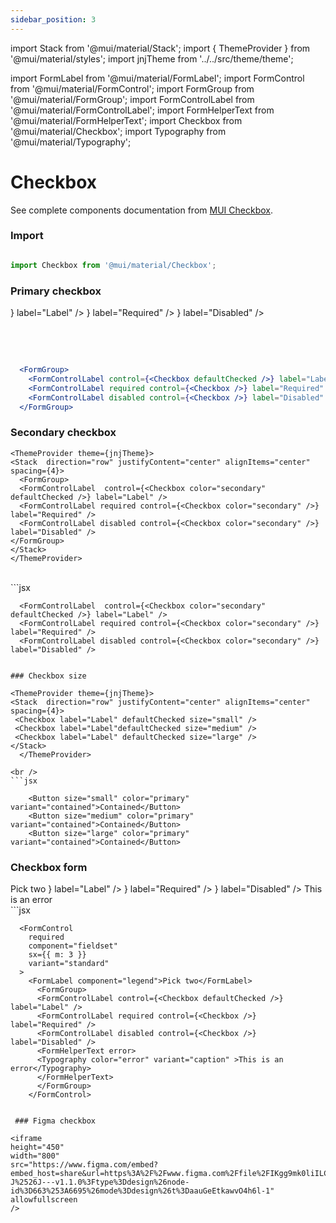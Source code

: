 ```yaml
---
sidebar_position: 3
---
```

import Stack from '@mui/material/Stack';
import { ThemeProvider } from '@mui/material/styles';
import jnjTheme from '../../src/theme/theme';

import FormLabel from '@mui/material/FormLabel';
import FormControl from '@mui/material/FormControl';
import FormGroup from '@mui/material/FormGroup';
import FormControlLabel from '@mui/material/FormControlLabel';
import FormHelperText from '@mui/material/FormHelperText';
import Checkbox from '@mui/material/Checkbox';
import Typography from '@mui/material/Typography';

# Checkbox

See complete components documentation from [MUI Checkbox](https://mui.com/material-ui/react-checkbox/).

### Import

```jsx

import Checkbox from '@mui/material/Checkbox';

```

### Primary checkbox

  <ThemeProvider theme={jnjTheme}>
    <Stack  direction="row" justifyContent="center" alignItems="center" spacing={4}>
      <FormGroup>
      <FormControlLabel control={<Checkbox defaultChecked />} label="Label" />
      <FormControlLabel required control={<Checkbox />} label="Required" />
      <FormControlLabel disabled control={<Checkbox />} label="Disabled" />
    </FormGroup>
    </Stack>
  </ThemeProvider>

  <br />  <br />

  ```jsx

    <FormGroup>
      <FormControlLabel control={<Checkbox defaultChecked />} label="Label" />
      <FormControlLabel required control={<Checkbox />} label="Required" />
      <FormControlLabel disabled control={<Checkbox />} label="Disabled" />
    </FormGroup>

```

### Secondary checkbox

    <ThemeProvider theme={jnjTheme}>
    <Stack  direction="row" justifyContent="center" alignItems="center" spacing={4}>
      <FormGroup>
      <FormControlLabel  control={<Checkbox color="secondary" defaultChecked />} label="Label" />
      <FormControlLabel required control={<Checkbox color="secondary" />} label="Required" />
      <FormControlLabel disabled control={<Checkbox color="secondary" />} label="Disabled" />
    </FormGroup>
    </Stack>
    </ThemeProvider>

  <br />
  ```jsx

      <FormControlLabel  control={<Checkbox color="secondary" defaultChecked />} label="Label" />
      <FormControlLabel required control={<Checkbox color="secondary" />} label="Required" />
      <FormControlLabel disabled control={<Checkbox color="secondary" />} label="Disabled" />

  ```

### Checkbox size

  <ThemeProvider theme={jnjTheme}>
 <Stack  direction="row" justifyContent="center" alignItems="center" spacing={4}>
   <Checkbox label="Label" defaultChecked size="small" />
   <Checkbox label="Label"defaultChecked size="medium" />
   <Checkbox label="Label" defaultChecked size="large" />
  </Stack>
    </ThemeProvider>

  <br />
  ```jsx

      <Button size="small" color="primary" variant="contained">Contained</Button>
      <Button size="medium" color="primary" variant="contained">Contained</Button>
      <Button size="large" color="primary" variant="contained">Contained</Button>

  ```

  ### Checkbox form

  <ThemeProvider theme={jnjTheme}>
 <Stack  direction="row" justifyContent="center" alignItems="center" spacing={4}>
   <FormControl
        required
        component="fieldset"
        sx={{ m: 3 }}
        variant="standard"
      >
        <FormLabel component="legend">Pick two</FormLabel>
          <FormGroup>
          <FormControlLabel control={<Checkbox defaultChecked />} label="Label" />
          <FormControlLabel required control={<Checkbox />} label="Required" />
          <FormControlLabel disabled control={<Checkbox />} label="Disabled" />
          <FormHelperText error><Typography color="error" variant="caption" >This is an error</Typography></FormHelperText>
          </FormGroup>
        </FormControl>
  </Stack>
    </ThemeProvider>

  <br />
  ```jsx

      <FormControl
        required
        component="fieldset"
        sx={{ m: 3 }}
        variant="standard"
      >
        <FormLabel component="legend">Pick two</FormLabel>
          <FormGroup>
          <FormControlLabel control={<Checkbox defaultChecked />} label="Label" />
          <FormControlLabel required control={<Checkbox />} label="Required" />
          <FormControlLabel disabled control={<Checkbox />} label="Disabled" />
          <FormHelperText error>
          <Typography color="error" variant="caption" >This is an error</Typography>
          </FormHelperText>
          </FormGroup>
        </FormControl>

  ```

   ### Figma checkbox

<iframe
  height="450"
  width="800"
  src="https://www.figma.com/embed?embed_host=share&url=https%3A%2F%2Fwww.figma.com%2Ffile%2FIKgg9mk0liILChULi9LvaM%2FComponents-J%2526J---v1.1.0%3Ftype%3Ddesign%26node-id%3D663%253A6695%26mode%3Ddesign%26t%3DaauGeEtkawvO4h6l-1"
  allowfullscreen
/>






